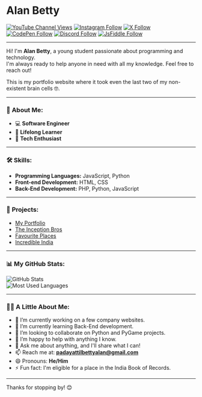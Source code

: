 # Alan Betty

[![YouTube Channel Views](https://img.shields.io/youtube/channel/views/UCXyMznWPmtsBvRmf6JSlr4w?style=social&label=YouTube)](https://youtube.com/@alanbetty) 
[![Instagram Follow](https://img.shields.io/badge/Instagram-Follow-%23000?style=social&logo=Instagram)](https://instagram.com/alan__betty) 
[![X Follow](https://img.shields.io/badge/X-Follow-%23000?style=social&logo=x)](https://x.com/AlanPBetty) 
[![CodePen Follow](https://img.shields.io/badge/CodePen-Follow-%23000?style=social&logo=codepen)](https://codepen.io/Alan-Betty) 
[![Discord Follow](https://img.shields.io/badge/Discord-Follow-%23000?style=social&logo=discord)](https://discord.com/users/1229633538362703882) 
[![JsFiddle Follow](https://img.shields.io/badge/JsFiddle-Follow-%23000?style=social&logo=JSfiddle)](https://jsfiddle.net/user/AlanBetty/fiddles/) 

---

Hi! I'm **Alan Betty**, a young student passionate about programming and technology.  
I'm always ready to help anyone in need with all my knowledge. Feel free to reach out!

This is my portfolio website where it took even the last two of my non-existent brain cells 🤓.

---

### 🚀 **About Me:**
- 💻 **Software Engineer**  
- 🌱 **Lifelong Learner**  
- 🚀 **Tech Enthusiast**  

---

### 🛠️ **Skills:**
- **Programming Languages:** JavaScript, Python  
- **Front-end Development:** HTML, CSS  
- **Back-End Development:** PHP, Python, JavaScript  

---

### 📂 **Projects:**
- [My Portfolio](https://alan-betty.github.io)  
- [The Inception Bros](https://alan-betty.github.io/The-Inception-Bros)  
- [Favourite Places](https://webinar-alanpadayattilbetty.github.io/webinar-Alanpadayattilbetty-Mytraveldestinationadvancedwithlogin.github.io/)  
- [Incredible India](https://webinar-alanpadayattilbetty.github.io/mindchampWebinar.github.io/)  

---

### 📊 **My GitHub Stats:**

![GitHub Stats](https://github-readme-stats.vercel.app/api?username=Alan-Betty&show_icons=true&count_private=true&theme=dark)  
![Most Used Languages](https://github-readme-stats.vercel.app/api/top-langs/?username=Alan-Betty&layout=compact&theme=dark)  

---

### 🙋‍♂️ **A Little About Me:**
- 🔭 I’m currently working on a few company websites.  
- 🌱 I’m currently learning Back-End development.  
- 👯 I’m looking to collaborate on Python and PyGame projects.  
- 🤔 I’m happy to help with anything I know.  
- 💬 Ask me about anything, and I'll share what I can!  
- 📫 Reach me at: **padayattilbettyalan@gmail.com**  
- 😄 Pronouns: **He/Him**  
- ⚡ Fun fact: I'm eligible for a place in the India Book of Records.  

---

Thanks for stopping by! 😊

